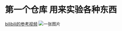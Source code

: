 # 第一个仓库    用来实验各种东西
[bilibili的参考视频](https://www.bilibili.com/video/BV1hS4y1S7wL/?spm_id_from=333.337.search-card.all.click&vd_source=69c733ae004d7d3023ce26990c6b299c)
![一张图片](https://pica.zhimg.com/80/v2-61d7f7caea636fd58815cadf77f647bc_720w.webp#pic_center=200*200)
